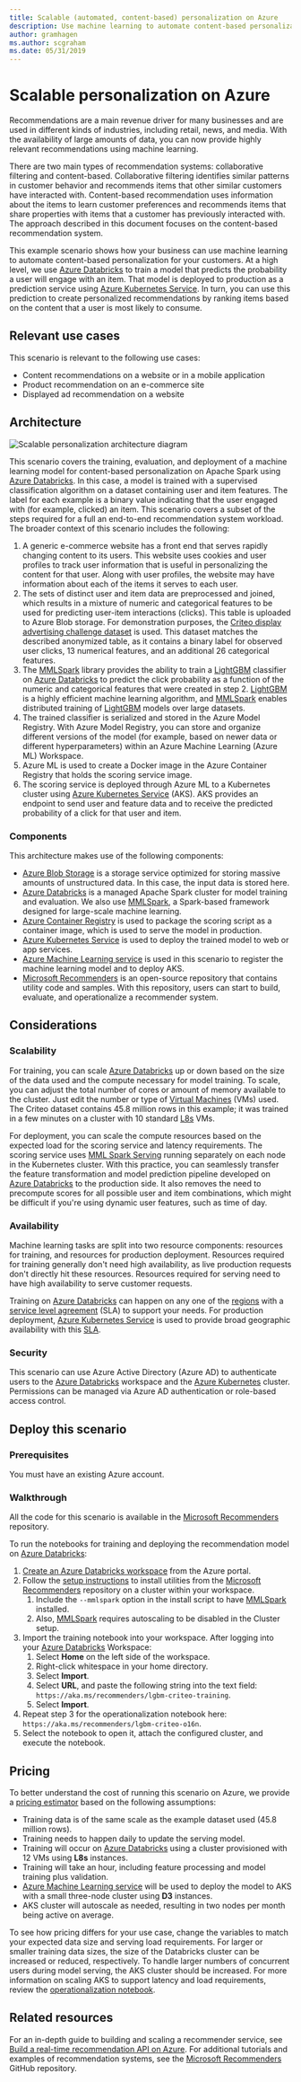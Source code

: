 ```yaml
---
title: Scalable (automated, content-based) personalization on Azure
description: Use machine learning to automate content-based personalization for customers.
author: gramhagen
ms.author: scgraham
ms.date: 05/31/2019
---
```

# Scalable personalization on Azure

Recommendations are a main revenue driver for many businesses and are used in different kinds of industries, including retail, news, and media. With the availability of large amounts of data, you can now provide highly relevant recommendations using machine learning.

There are two main types of recommendation systems: collaborative filtering and content-based. Collaborative filtering identifies similar patterns in customer behavior and recommends items that other similar customers have interacted with. Content-based recommendation uses information about the items to learn customer preferences and recommends items that share properties with items that a customer has previously interacted with. The approach described in this document focuses on the content-based recommendation system.

This example scenario shows how your business can use machine learning to automate content-based personalization for your customers. At a high level, we use [Azure Databricks] to train a model that predicts the probability a user will engage with an item. That model is deployed to production as a prediction service using [Azure Kubernetes Service]. In turn, you can use this prediction to create personalized recommendations by ranking items based on the content that a user is most likely to consume.

## Relevant use cases

This scenario is relevant to the following use cases:

- Content recommendations on a website or in a mobile application
- Product recommendation on an e-commerce site
- Displayed ad recommendation on a website

## Architecture

![Scalable personalization architecture diagram](./media/architecture-scalable-personalization.png)

This scenario covers the training, evaluation, and deployment of a machine learning model for content-based personalization on Apache Spark using [Azure Databricks]. In this case, a model is trained with a supervised classification algorithm on a dataset containing user and item features. The label for each example is a binary value indicating that the user engaged with (for example, clicked) an item. This scenario covers a subset of the steps required for a full an end-to-end recommendation system workload. The broader context of this scenario includes the following:

1. A generic e-commerce website has a front end that serves rapidly changing content to its users. This website uses cookies and user profiles to track user information that is useful in personalizing the content for that user. Along with user profiles, the website may have information about each of the items it serves to each user.
2. The sets of distinct user and item data are preprocessed and joined, which results in a mixture of numeric and categorical features to be used for predicting user-item interactions (clicks). This table is uploaded to Azure Blob storage. For demonstration purposes, the [Criteo display advertising challenge dataset](https://labs.criteo.com/2014/02/download-dataset/) is used. This dataset matches the described anonymized table, as it contains a binary label for observed user clicks, 13 numerical features, and an additional 26 categorical features.
3. The [MMLSpark] library provides the ability to train a [LightGBM] classifier on [Azure Databricks] to predict the click probability as a function of the numeric and categorical features that were created in step 2. [LightGBM] is a highly efficient machine learning algorithm, and [MMLSpark] enables distributed training of [LightGBM] models over large datasets.
4. The trained classifier is serialized and stored in the Azure Model Registry. With Azure Model Registry, you can store and organize different versions of the model (for example, based on newer data or different hyperparameters) within an Azure Machine Learning (Azure ML) Workspace.
5. Azure ML is used to create a Docker image in the Azure Container Registry that holds the scoring service image.
6. The scoring service is deployed through Azure ML to a Kubernetes cluster using [Azure Kubernetes Service] (AKS). AKS provides an endpoint to send user and feature data and to receive the predicted probability of a click for that user and item.

### Components

This architecture makes use of the following components:

- [Azure Blob Storage] is a storage service optimized for storing massive amounts of unstructured data. In this case, the input data is stored here.
- [Azure Databricks] is a managed Apache Spark cluster for model training and evaluation. We also use [MMLSpark], a Spark-based framework designed for large-scale machine learning.
- [Azure Container Registry] is used to package the scoring script as a container image, which is used to serve the model in production.
- [Azure Kubernetes Service] is used to deploy the trained model to web or app services.
- [Azure Machine Learning service] is used in this scenario to register the machine learning model and to deploy AKS.
- [Microsoft Recommenders] is an open-source repository that contains utility code and samples. With this repository, users can start to build, evaluate, and operationalize a recommender system.

## Considerations

### Scalability

For training, you can scale [Azure Databricks] up or down based on the size of the data used and the compute necessary for model training. To scale, you can adjust the total number of cores or amount of memory available to the cluster. Just edit the number or type of [Virtual Machines](https://azure.microsoft.com/pricing/details/virtual-machines/linux/) (VMs) used. The Criteo dataset contains 45.8 million rows in this example; it was trained in a few minutes on a cluster with 10 standard [L8s](/azure/virtual-machines/linux/sizes-storage#lsv2-series) VMs.

For deployment, you can scale the compute resources based on the expected load for the scoring service and latency requirements. The scoring service uses [MML Spark Serving](https://github.com/Azure/mmlspark/blob/master/docs/mmlspark-serving.md) running separately on each node in the Kubernetes cluster. With this practice, you can seamlessly transfer the feature transformation and model prediction pipeline developed on [Azure Databricks] to the production side. It also removes the need to precompute scores for all possible user and item combinations, which might be difficult if you're using dynamic user features, such as time of day.

### Availability

Machine learning tasks are split into two resource components: resources for training, and resources for production deployment. Resources required for training generally don't need high availability, as live production requests don't directly hit these resources. Resources required for serving need to have high availability to serve customer requests.

Training on [Azure Databricks] can happen on any one of the [regions](https://docs.azuredatabricks.net/administration-guide/cloud-configurations/regions.html) with a [service level agreement][1] (SLA) to support your needs. For production deployment, [Azure Kubernetes Service] is used to provide broad geographic availability with this [SLA][1].

### Security

This scenario can use Azure Active Directory (Azure AD) to authenticate users to the [Azure Databricks] workspace and the [Azure Kubernetes](/azure/aks/concepts-security) cluster. Permissions can be managed via Azure AD authentication or role-based access control.

## Deploy this scenario

### Prerequisites

You must have an existing Azure account.

### Walkthrough

All the code for this scenario is available in the [Microsoft Recommenders] repository.

To run the notebooks for training and deploying the recommendation model on [Azure Databricks]:

1. [Create an Azure Databricks workspace](/azure/machine-learning/service/how-to-configure-environment#aml-databricks) from the Azure portal.
2. Follow the [setup instructions](https://github.com/Microsoft/Recommenders/blob/master/SETUP.md#setup-guide-for-azure-databricks) to install utilities from the [Microsoft Recommenders] repository on a cluster within your workspace.
   1. Include the `--mmlspark` option in the install script to have [MMLSpark] installed.
   2. Also, [MMLSpark] requires autoscaling to be disabled in the Cluster setup.
3. Import the training notebook into your workspace. After logging into your [Azure Databricks] Workspace:
   1. Select **Home** on the left side of the workspace.
   2. Right-click whitespace in your home directory.
   3. Select **Import**.
   4. Select **URL**, and paste the following string into the text field: `https://aka.ms/recommenders/lgbm-criteo-training`.
   5. Select **Import**.
4. Repeat step 3 for the operationalization notebook here: `https://aka.ms/recommenders/lgbm-criteo-o16n`.
5. Select the notebook to open it, attach the configured cluster, and execute the notebook.

## Pricing

To better understand the cost of running this scenario on Azure, we provide a [pricing estimator](https://azure.com/e/ce86a34735d64f1280812233b0071c4e) based on the following assumptions:

- Training data is of the same scale as the example dataset used (45.8 million rows).
- Training needs to happen daily to update the serving model.
- Training will occur on [Azure Databricks] using a cluster provisioned with 12 VMs using **L8s** instances.
- Training will take an hour, including feature processing and model training plus validation.
- [Azure Machine Learning service] will be used to deploy the model to AKS with a small three-node cluster using **D3** instances.
- AKS cluster will autoscale as needed, resulting in two nodes per month being active on average.

To see how pricing differs for your use case, change the variables to match your expected data size and serving load requirements. For larger or smaller training data sizes, the size of the Databricks cluster can be increased or reduced, respectively. To handle larger numbers of concurrent users during model serving, the AKS cluster should be increased. For more information on scaling AKS to support latency and load requirements, review the [operationalization notebook](https://github.com/microsoft/recommenders/blob/master/notebooks/05_operationalize/lightgbm_criteo_o16n.ipynb).

## Related resources

For an in-depth guide to building and scaling a recommender service, see [Build a real-time recommendation API on Azure](/azure/architecture/reference-architectures/ai/real-time-recommendation). For additional tutorials and examples of recommendation systems, see the [Microsoft Recommenders] GitHub repository.

<!-- links -->
[calculator]: https://azure.com/e/
[availability]: /azure/architecture/checklist/availability
[resource-groups]: /azure/azure-resource-manager/resource-group-overview
[resiliency]: /azure/architecture/resiliency/
[security]: /azure/security/
[scalability]: /azure/architecture/checklist/scalability
[Azure Blob Storage]: https://azure.microsoft.com/services/storage/blobs/
[Azure Databricks]: https://azure.microsoft.com/services/databricks/
[Azure Container Registry]: https://azure.microsoft.com/services/container-registry/
[Azure Kubernetes Service]: https://azure.microsoft.com/services/kubernetes-service/
[Azure Machine Learning Service]: https://azure.microsoft.com/services/machine-learning-service/
[Microsoft Recommenders]: https://github.com/Microsoft/Recommenders
[MMLSpark]: https://aka.ms/spark
[LightGBM]: https://github.com/Microsoft/LightGBM
[1]: https://azure.microsoft.com/support/legal/sla/databricks/v1_0/

